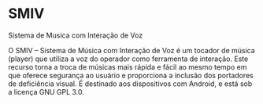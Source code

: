 SMIV
====

Sistema de Musica com Interação de Voz

O SMIV – Sistema de Música com Interação de Voz é um tocador de música (player) que utiliza 
a voz do operador como ferramenta de interação. Este recurso torna a troca de músicas mais rápida 
e fácil ao mesmo tempo em que oferece	segurança ao usuário e proporciona a inclusão dos portadores
de deficiência visual. É destinado aos dispositivos com Android, e está sob a licença GNU GPL 3.0.
